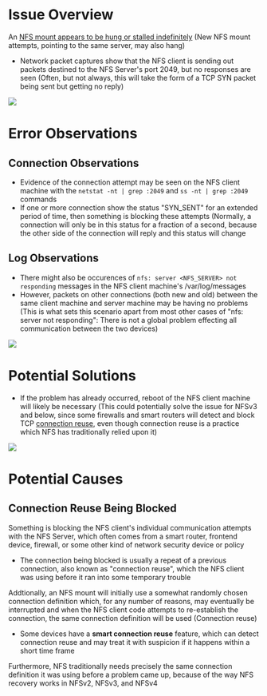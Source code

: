 # Issue Overview

An [NFS mount appears to be hung or stalled indefinitely](https://www.suse.com/support/kb/doc/?id=000019722#:~:text=An%20NFS%20mount%20appears%20to%20be%20hung%20or%20stalled%20indefinitely.%20%C2%A0New%20NFS%20mount%20attempts%2C%20pointing%20to%20the%20same%20server%2C%20may%20also%20hang.) (New NFS mount attempts, pointing to the same server, may also hang)

* Network packet captures show that the NFS client is sending out packets destined to the NFS Server's port 2049, but no responses are seen (Often, but not always, this will take the form of a TCP SYN packet being sent but getting no reply)

![](https://github.com/JonmarCorpuz/SecondBrain/blob/main/Assets/Whitespace.png)

# Error Observations

## Connection Observations

* Evidence of the connection attempt may be seen on the NFS client machine with the `netstat -nt | grep :2049` and `ss -nt | grep :2049` commands
* If one or more connection show the status "SYN_SENT" for an extended period of time, then something is blocking these attempts (Normally, a connection will only be in this status for a fraction of a second, because the other side of the connection will reply and this status will change

## Log Observations

* There might also be occurences of `nfs: server <NFS_SERVER> not responding` messages in the NFS client machine's /var/log/messages
* However, packets on other connections (both new and old) between the same client machine and server machine may be having no problems (This is what sets this scenario apart from most other cases of "nfs: server not responding":  There is not a global problem effecting all communication between the two devices)

![](https://github.com/JonmarCorpuz/SecondBrain/blob/main/Assets/Whitespace.png)

# Potential Solutions

* If the problem has already occurred, reboot of the NFS client machine will likely be necessary (This could potentially solve the issue for NFSv3 and below, since some firewalls and smart routers will detect and block TCP [connection reuse](https://www.haproxy.com/glossary/what-is-connection-reuse#:~:text=Connection%20reuse%20is%20the%20process%20of%20using%20the%20same%20TCP%20connection%20to%20send%20and%20receive%20multiple%20HTTP%20requests%20and%20responses.%20Alternatively%2C%20a%20new%20connection%20is%20subsequently%20opened%20to%20handle%20each%20pair%20of%20new%20messages.%C2%A0), even though connection reuse is a practice which NFS has traditionally relied upon it)

![](https://github.com/JonmarCorpuz/SecondBrain/blob/main/Assets/Whitespace.png)

# Potential Causes

## Connection Reuse Being Blocked

Something is blocking the NFS client's individual communication attempts with the NFS Server, which often comes from a smart router, frontend device, firewall, or some other kind of network security device or policy 
* The connection being blocked is usually a repeat of a previous connection, also known as "connection reuse", which the NFS client was using before it ran into some temporary trouble


Addtionally, an NFS mount will initially use a somewhat randomly chosen connection definition which, for any number of reasons, may eventually be interrupted and when the NFS client code attempts to re-establish the connection, the same connection definition will be used (Connection reuse)
* Some devices have a **smart connection reuse** feature, which can detect connection reuse and may treat it with suspicion if it happens within a short time frame


Furthermore, NFS traditionally needs precisely the same connection definition it was using before a problem came up, because of the way NFS recovery works in NFSv2, NFSv3, and NFSv4
